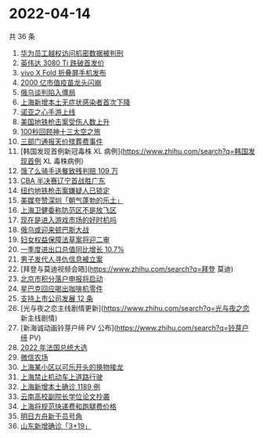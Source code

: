 # 2022-04-14

共 36 条

<!-- BEGIN ZHIHUSEARCH -->
<!-- 最后更新时间 Thu Apr 14 2022 16:14:22 GMT+0800 (China Standard Time) -->
1. [华为员工越权访问机密数据被判刑](https://www.zhihu.com/search?q=华为员工)
1. [英伟达 3080 Ti 跌破首发价](https://www.zhihu.com/search?q=英伟达3080Ti)
1. [vivo X Fold 折叠屏手机发布](https://www.zhihu.com/search?q=vivo折叠屏手机)
1. [2000 亿市值疫苗龙头闪崩](https://www.zhihu.com/search?q=疫苗龙头智飞生物)
1. [俄乌谈判陷入僵局](https://www.zhihu.com/search?q=俄乌谈判)
1. [上海新增本土无症状感染者首次下降](https://www.zhihu.com/search?q=上海无症状感染者首次下降)
1. [诺亚之心手游上线](https://www.zhihu.com/search?q=诺亚之心)
1. [美国地铁枪击案受伤人数上升](https://www.zhihu.com/search?q=布鲁克林地铁站)
1. [100秒回顾神十三太空之旅](https://www.zhihu.com/search?q=神十三回家)
1. [三部门通报天价殡葬费事件](https://www.zhihu.com/search?q=天价殡葬费)
1. [韩国发现首例新冠毒株 XL 病例](https://www.zhihu.com/search?q=韩国发现首例 XL 毒株病例)
1. [饿了么骑手送餐致残判赔 109 万](https://www.zhihu.com/search?q=饿了么骑手)
1. [CBA 半决赛辽宁首战胜广东](https://www.zhihu.com/search?q=CBA半决赛辽宁广东)
1. [纽约地铁枪击案嫌疑人已锁定](https://www.zhihu.com/search?q=纽约地铁枪击案)
1. [美媒夸赞深圳「朝气蓬勃的乐土」](https://www.zhihu.com/search?q=美媒夸赞深圳)
1. [上海卫健委称防范区不是放飞区](https://www.zhihu.com/search?q=上海卫健委发布会)
1. [现在是进入游戏市场的好时机吗](https://www.zhihu.com/search?q=游戏市场)
1. [俄乌或迎来顿巴斯大战](https://www.zhihu.com/search?q=顿巴斯大战)
1. [妇女权益保障法草案将迎二审](https://www.zhihu.com/search?q=妇女权益保障法草案)
1. [一季度进出口总值同比增长 10.7%](https://www.zhihu.com/search?q=一季度外贸进出口总值)
1. [男子发代人寻仇信息被立案](https://www.zhihu.com/search?q=男子发代人寻仇信息)
1. [拜登与莫迪视频会晤](https://www.zhihu.com/search?q=拜登 莫迪)
1. [北京市积分落户申报将启动](https://www.zhihu.com/search?q=北京市积分落户申报)
1. [星巴克回应喝出咖啡机零件](https://www.zhihu.com/search?q=星巴克回应喝出咖啡机零件)
1. [支持上市公司发展 12 条](https://www.zhihu.com/search?q=支持上市公司发展12条)
1. [光与夜之恋主线剧情更新](https://www.zhihu.com/search?q=光与夜之恋 新主线剧情)
1. [新海诚动画铃芽户缔 PV 公布](https://www.zhihu.com/search?q=铃芽户缔 PV)
1. [2022 年法国总统大选](https://www.zhihu.com/search?q=法国总统第一轮大选)
1. [微信农场](https://www.zhihu.com/search?q=微信农场)
1. [上海某小区以可乐开头的换物接龙](https://www.zhihu.com/search?q=上海可乐换物接龙)
1. [上海禁止机动车上道路行驶](https://www.zhihu.com/search?q=上海疫情防控)
1. [上海新增本土确诊 1189 例](https://www.zhihu.com/search?q=上海新增)
1. [云南高校副院长学位论文抄袭](https://www.zhihu.com/search?q=云南高校副院长抄袭)
1. [上海将规范快递费和跑腿费价格](https://www.zhihu.com/search?q=上海快递费价格)
1. [明日方舟新干员号角](https://www.zhihu.com/search?q=明日方舟新六星号角)
1. [山东新增确诊「3+19」](https://www.zhihu.com/search?q=山东新增)
<!-- END ZHIHUSEARCH -->
